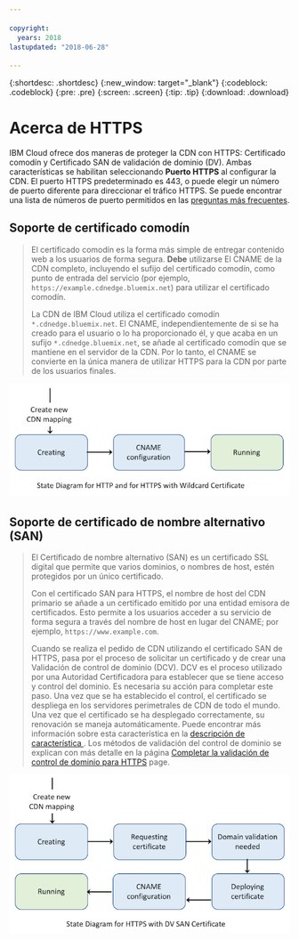 ```yaml
---

copyright:
  years: 2018
lastupdated: "2018-06-28"

---
```


{:shortdesc: .shortdesc}
{:new_window: target="_blank"}
{:codeblock: .codeblock}
{:pre: .pre}
{:screen: .screen}
{:tip: .tip}
{:download: .download}

# Acerca de HTTPS

IBM Cloud ofrece dos maneras de proteger la CDN con HTTPS: Certificado comodín y Certificado SAN de validación de dominio (DV). Ambas características se habilitan seleccionando **Puerto HTTPS** al configurar la CDN. El puerto HTTPS predeterminado es 443, o puede elegir un número de puerto diferente para direccionar el tráfico HTTPS. Se puede encontrar una lista de números de puerto permitidos en las [preguntas más frecuentes](faqs.html#are-there-any-restrictions-on-what-http-and-https-port-numbers-are-allowed-for-akamai-).

## Soporte de certificado comodín
>El certificado comodín es la forma más simple de entregar contenido web a los usuarios de forma segura. **Debe** utilizarse El CNAME de la CDN completo, incluyendo el sufijo del certificado comodín, como punto de entrada del servicio (por ejemplo, `https://example.cdnedge.bluemix.net`) para utilizar el certificado comodín.
>
>La CDN de IBM Cloud utiliza el certificado comodín ` *.cdnedge.bluemix.net `. El CNAME, independientemente de si se ha creado para el usuario o lo ha proporcionado él, y que acaba en un sufijo `*.cdnedge.bluemix.net`, se añade al certificado comodín que se mantiene en el servidor de la CDN. Por lo tanto, el CNAME se convierte en la única manera de utilizar HTTPS para la CDN por parte de los usuarios finales.

![Diagrama para HTTP y comodín](images/state-diagram-wildcard.png)

## Soporte de certificado de nombre alternativo (SAN)

>El Certificado de nombre alternativo (SAN) es un certificado SSL digital que permite que varios dominios, o nombres de host, estén protegidos por un único certificado.
>
>Con el certificado SAN para HTTPS, el nombre de host del CDN primario se añade a un certificado emitido por una entidad emisora de certificados. Esto permite a los usuarios acceder a su servicio de forma segura a través del nombre de host en lugar del CNAME; por ejemplo, `https://www.example.com`.
>
>Cuando se realiza el pedido de CDN utilizando el certificado SAN de HTTPS, pasa por el proceso de solicitar un certificado y de crear una Validación de control de dominio (DCV). DCV es el proceso utilizado por una Autoridad Certificadora para establecer que se tiene acceso y control del dominio. Es necesaria su acción para completar este paso. Una vez que se ha establecido el control, el certificado se despliega en los servidores perimetrales de CDN de todo el mundo. Una vez que el certificado se ha desplegado correctamente, su renovación se maneja automáticamente. Puede encontrar más información sobre esta característica en la [ descripción de característica ](about.html#https-protocol-support). Los métodos de validación del control de dominio se explican con más detalle en la página [Completar la validación de control de dominio para HTTPS](how-to-https.html#initial-steps-to-domain-control-validation) page.

![Diagrama para HTTPS con Cert SAN](images/state-diagram-san.png)
